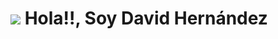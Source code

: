 # ![](https://www.davidhernandezn.com/wp-content/uploads/2021/11/logo_home.png) Hola!!, Soy David Hernández



<!---
![https://github.com/Davidhernandezn](https://github.com/Davidhernandezn/Davidhernandezn/blob/main/Banner_github_davidhernandezn.png)

Davidhernandezn/Davidhernandezn is a ✨ special ✨ repository because its `README.md` (this file) appears on your GitHub profile.
You can click the Preview link to take a look at your changes.
--->
